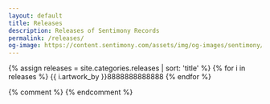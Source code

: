 ```yaml
---
layout: default
title: Releases
description: Releases of Sentimony Records
permalink: /releases/
og-image: https://content.sentimony.com/assets/img/og-images/sentimony/home.jpg
---
```


{% assign releases = site.categories.releases | sort: 'title' %}
{% for i in releases %}
    {{ i.artwork_by }}8888888888888
{% endfor %}

{% comment %}
{% endcomment %}
